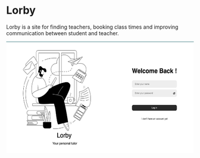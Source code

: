 # Lorby

Lorby is a site for finding teachers, booking class times and improving communication between student and teacher.


<img src="https://github.com/Tilek04/Lordby/blob/main/%D0%A1%D0%BD%D0%B8%D0%BC%D0%BE%D0%BA%20%D1%8D%D0%BA%D1%80%D0%B0%D0%BD%D0%B0%202024-02-06%20%D0%B2%2016.29.52.png?raw=true" alt="Tutoring" width="600" height="300" />


